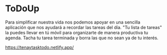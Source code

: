 # ToDoUp
Para simplificar nuestra vida nos podemos apoyar en una sencilla aplicación que nos ayudará a recordar las tareas del día.
"Tu lista de tareas" la puedes llevar en tú móvil para organizarte de manera productiva tu agenda.
Tacha tu tarea terminada y borra las que no sean ya de tu interés.

https://tenaytasktodo.netlify.app/
